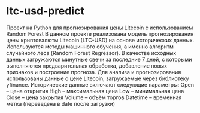 # ltc-usd-predict
Проект на Python для прогнозирования цены Litecoin с использованием Random Forest
В данном проекте реализована модель прогнозирования цены криптовалюты Litecoin (LTC-USD) на основе исторических данных. Используются методы машинного обучения, а именно алгоритм случайного леса (Random Forest Regressor). В качестве исходных данных загружаются минутные свечи за последние 7 дней, с которыми выполняются предварительная обработка, добавление новых признаков и построение прогноза.
Для анализа и прогнозирования использованы данные о цене Litecoin, загружаемые через библиотеку yfinance. Исторические данные включают следующие параметры:
Open – цена открытия
High – максимальная цена
Low – минимальная цена
Close – цена закрытия
Volume – объём торгов
Datetime – временная метка (переведена в date после загрузки)

